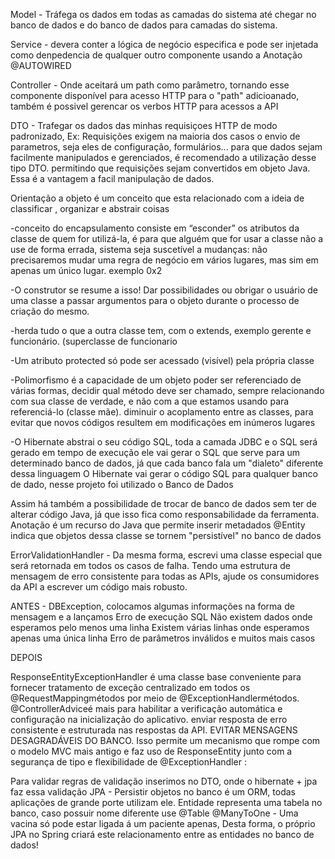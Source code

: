 Model - Tráfega os dados em todas as camadas do sistema até chegar no banco de dados e do banco de dados
para camadas do sistema.

Service - devera conter a lógica de negócio especifica e pode ser injetada como denpedencia de qualquer outro componente usando a Anotação @AUTOWIRED

Controller - Onde aceitará um path como parâmetro, tornando esse componente disponível para acesso
HTTP para o "path" adicioanado, também é possivel gerencar os verbos HTTP para acessos a API

DTO - Trafegar os dados das minhas requisiçoes HTTP de modo padronizado, 
Ex: Requisições exigem na maioria dos casos o envio de parametros, seja eles de configuração, formulários...
para que dados sejam facilmente manipulados e gerenciados, é recomendado a utilização desse tipo DTO. permitindo
que requisições sejam convertidos em objeto Java. Essa é  a vantagem a facil manipulação de dados.

Orientação a objeto  é um conceito que esta relacionado com a ideia de classificar , organizar e abstrair coisas

 -conceito do encapsulamento consiste em “esconder” os atributos da classe de quem for utilizá-la, é para que alguém que for usar a classe não a use de forma errada, sistema	 seja	 suscetível	 a	 mudanças:	 não	 precisaremos mudar	uma	 regra	de	negócio	em	vários	lugares,	mas	sim	em	apenas	um	único	lugar. exemplo 0x2

 -O	 construtor	 se	 resume	 a	 isso!	 Dar	 possibilidades	 ou	 obrigar	 o	 usuário	 de	 uma	 classe	 a	 passar
argumentos	para	o	objeto	durante	o	processo	de	criação	do	mesmo.

-herda tudo o que a outra classe tem, com o extends, exemplo gerente e funcionário. (superclasse de funcionario

-Um	atributo		protected		só	pode	ser	acessado	(visível)	pela	própria	classe


-Polimorfismo	 é	 a	 capacidade	 de	 um	 objeto	 poder	 ser	 referenciado	 de	 várias	 formas,  decidir	 qual
método	deve	ser	chamado,	sempre	 relacionando	com	sua	classe	de	verdade,	e	não	com	a	que	estamos
usando	 para	 referenciá-lo (classe mãe). diminuir	o	acoplamento	entre	as	classes,	para	evitar	que	novos
códigos	resultem	em	modificações	em	inúmeros	lugares


-O Hibernate abstrai o seu código SQL, toda a camada JDBC e o SQL será gerado em tempo de execução
ele vai gerar o SQL que serve para um determinado banco de dados, já que cada banco fala um "dialeto" diferente dessa linguagem
O Hibernate vai gerar o código SQL para qualquer
banco de dado, nesse projeto foi utilizado o Banco de Dados

Assim há também a possibilidade de trocar de banco de dados sem ter de alterar código Java, já que isso fica como responsabilidade da ferramenta.
Anotação é um recurso do Java que permite inserir metadados 
@Entity indica que objetos dessa classe se tornem "persistível" no banco de dados


ErrorValidationHandler - Da mesma forma, escrevi uma classe especial que será retornada em todos os casos de falha. Tendo uma estrutura de mensagem de erro consistente para todas as APIs, ajude os consumidores da API a escrever um código mais robusto.

ANTES - DBException, colocamos algumas informações na forma de mensagem e a lançamos
Erro de execução SQL
Não existem dados onde esperamos pelo menos uma linha
Existem várias linhas onde esperamos apenas uma única linha
Erro de parâmetros inválidos
e muitos mais casos

DEPOIS

ResponseEntityExceptionHandler é uma classe base conveniente para fornecer tratamento de exceção centralizado em todos os @RequestMappingmétodos por meio de @ExceptionHandlermétodos. @ControllerAdviceé mais para habilitar a verificação automática e configuração na inicialização do aplicativo.
enviar resposta de erro consistente e estruturada nas respostas da API. EVITAR MENSAGENS DESAGRADÁVEIS DO BANCO.
Isso permite um mecanismo que rompe com o modelo MVC mais antigo e faz uso de ResponseEntity junto com a segurança de tipo e flexibilidade de @ExceptionHandler :

Para validar regras de validação inserimos no DTO, onde o hibernate + jpa faz essa validação
JPA - Persistir objetos no banco é um ORM, todas aplicações de grande porte utilizam ele.
Entidade representa uma tabela no banco, caso possuir nome diferente use @Table
@ManyToOne - Uma vacina só pode estar ligada á um paciente apenas, Desta forma, o próprio JPA no Spring criará este relacionamento entre as entidades no banco de dados!











